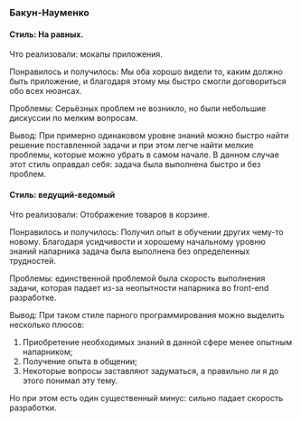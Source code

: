 ### Бакун-Науменко

#### Стиль: На равных.

Что реализовали: мокапы приложения.

Понравилось и получилось: Мы оба хорошо видели то, каким должно быть приложение, и благодаря этому мы быстро смогли договориться обо всех нюансах.

Проблемы: Серьёзных проблем не возникло, но были небольшие дискуссии по мелким вопросам.

Вывод: При примерно одинаковом уровне знаний можно быстро найти решение поставленной задачи и при этом легче найти мелкие проблемы, которые можно убрать в самом начале. В данном случае этот стиль оправдал себя: задача была выполнена быстро и без проблем.


#### Стиль: ведущий-ведомый

Что реализовали: Отображение товаров в корзине.

Понравилось и получилось: Получил опыт в обучении других чему-то новому. Благодаря усидчивости и хорошему начальному уровню знаний напарника задача была выполнена без определенных трудностей.

Проблемы: единственной проблемой была скорость выполнения задачи, которая падает из-за неопытности напарника во front-end разработке.

Вывод: При таком стиле парного программирования можно выделить несколько плюсов:
1. Приобретение необходимых знаний в данной сфере менее опытным напарником;
2. Получение опыта в общении;
3. Некоторые вопросы заставляют задуматься, а правильно ли я до этого понимал эту тему.

Но при этом есть один существенный минус: сильно падает скорость разработки.
